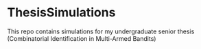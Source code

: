 ThesisSimulations
=================

This repo contains simulations for my undergraduate senior thesis (Combinatorial Identification in Multi-Armed Bandits)
